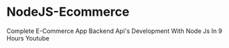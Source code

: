 # NodeJS-Ecommerce
Complete E-Commerce App Backend Api's Development With Node Js In 9 Hours Youtube
